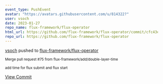 ```yaml
---
event_type: PushEvent
avatar: "https://avatars.githubusercontent.com/u/814322?"
user: vsoch
date: 2023-01-27
repo_name: flux-framework/flux-operator
html_url: https://github.com/flux-framework/flux-operator/commit/cfc43ecec91ec439bce099f4338f629d24665daf
repo_url: https://github.com/flux-framework/flux-operator
---
```


<a href='https://github.com/vsoch' target='_blank'>vsoch</a> pushed to <a href='https://github.com/flux-framework/flux-operator' target='_blank'>flux-framework/flux-operator</a>

<small>Merge pull request #75 from flux-framework/add/double-layer-time

add time for flux submit and flux start</small>

<a href='https://github.com/flux-framework/flux-operator/commit/cfc43ecec91ec439bce099f4338f629d24665daf' target='_blank'>View Commit</a>